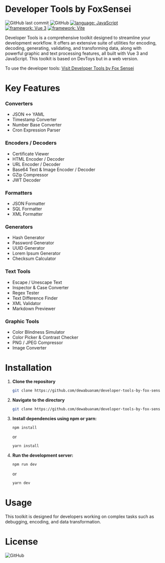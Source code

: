 # Developer Tools by FoxSensei
![GitHub last commit](https://img.shields.io/github/last-commit/dewabuanam/developer-tools-by-fox-sensei.svg?style=popout-square)
![GitHub](https://img.shields.io/github/license/dewabuanam/developer-tools-by-fox-sensei.svg?style=popout-square)
[![language: JavaScript](https://img.shields.io/badge/language-JavaScript-yellow.svg?style=flat-square)](https://developer.mozilla.org/en-US/docs/Web/JavaScript)
[![framework: Vue 3](https://img.shields.io/badge/framework-Vue_3-brightgreen.svg?style=flat-square)](https://vuejs.org/)
[![framework: Vite](https://img.shields.io/badge/framework-Vite-646CFF.svg?style=flat-square)](https://vitejs.dev/)

Developer Tools is a comprehensive toolkit designed to streamline your development workflow. It offers an extensive suite of utilities for encoding, decoding, generating, validating, and transforming data, along with powerful graphic and text processing features, all built with Vue 3 and JavaScript. This toolkit is based on DevToys but in a web version.

To use the developer tools:
[Visit Developer Tools by Fox Sensei](https://dewabuanam.github.io/developer-tools-by-fox-sensei/)
# Key Features
### Converters
- JSON ↔ YAML
- Timestamp Converter
- Number Base Converter
- Cron Expression Parser
### Encoders / Decoders
- Certificate Viewer
- HTML Encoder / Decoder
- URL Encoder / Decoder
- Base64 Text & Image Encoder / Decoder
- GZip Compressor
- JWT Decoder
### Formatters
- JSON Formatter
- SQL Formatter
- XML Formatter
### Generators
- Hash Generator
- Password Generator
- UUID Generator
- Lorem Ipsum Generator
- Checksum Calculator
### Text Tools
- Escape / Unescape Text
- Inspector & Case Converter
- Regex Tester
- Text Difference Finder
- XML Validator
- Markdown Previewer
### Graphic Tools
- Color Blindness Simulator
- Color Picker & Contrast Checker
- PNG / JPEG Compressor
- Image Converter

# Installation
1. **Clone the repository**  
   ```bash
   git clone https://github.com/dewabuanam/developer-tools-by-fox-sensei.git
   ```
2. **Navigate to the directory**  
   ```bash
   git clone https://github.com/dewabuanam/developer-tools-by-fox-sensei.git
   ```
3. **Install dependencies using npm or yarn:**  
   ```bash
   npm install
   ```
   or
   ```bash
   yarn install
   ```
4. **Run the development server:**  
   ```bash
   npm run dev
   ```
   or
   ```bash
   yarn dev
   ```

# Usage
This toolkit is designed for developers working on complex tasks such as debugging, encoding, and data transformation. 

# License
![GitHub](https://img.shields.io/github/license/dewabuanam/developer-tools-by-fox-sensei.svg?style=popout-square)
